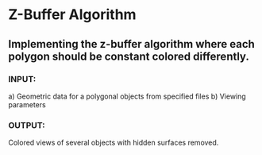# Z-Buffer Algorithm

## Implementing the z-buffer algorithm where each polygon should be constant colored differently. 

### INPUT: 
a) Geometric data for a polygonal objects from specified files
b) Viewing parameters

### OUTPUT:
Colored views of several objects with hidden surfaces removed. 

